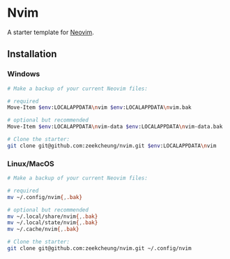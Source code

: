 # Nvim

A starter template for [Neovim](https://neovim.io/).

## Installation

### Windows

```bash
# Make a backup of your current Neovim files:

# required
Move-Item $env:LOCALAPPDATA\nvim $env:LOCALAPPDATA\nvim.bak

# optional but recommended
Move-Item $env:LOCALAPPDATA\nvim-data $env:LOCALAPPDATA\nvim-data.bak

# Clone the starter:
git clone git@github.com:zeekcheung/nvim.git $env:LOCALAPPDATA\nvim
```

### Linux/MacOS

```bash
# Make a backup of your current Neovim files:

# required
mv ~/.config/nvim{,.bak}

# optional but recommended
mv ~/.local/share/nvim{,.bak}
mv ~/.local/state/nvim{,.bak}
mv ~/.cache/nvim{,.bak}

# Clone the starter:
git clone git@github.com:zeekcheung/nvim.git ~/.config/nvim
```

